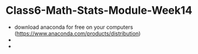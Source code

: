 # Class6-Math-Stats-Module-Week14

* download anaconda for free on your computers (https://www.anaconda.com/products/distribution)
* 
* 
